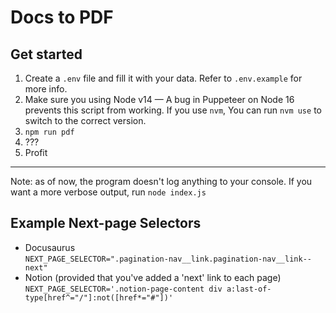 # Docs to PDF

## Get started

1. Create a `.env` file and fill it with your data. Refer to `.env.example` for more info.
2. Make sure you using Node v14 — A bug in Puppeteer on Node 16 prevents this script from working. If you use `nvm`, You can run `nvm use` to switch to the correct version.
3. `npm run pdf`
4. ???
5. Profit

---

Note: as of now, the program doesn't log anything to your console. If you want a more verbose output, run `node index.js`

## Example Next-page Selectors

- Docusaurus <br/>
  `NEXT_PAGE_SELECTOR=".pagination-nav__link.pagination-nav__link--next"`
- Notion (provided that you've added a 'next' link to each page)<br/>
  `NEXT_PAGE_SELECTOR='.notion-page-content div a:last-of-type[href^="/"]:not([href*="#"])'`

